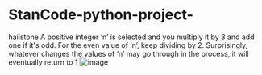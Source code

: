 # StanCode-python-project-
hailstone
A positive integer ‘n’ is selected and you multiply it by 3 and add one if it's
odd. For the even value of ‘n’, keep dividing by 2. Surprisingly, whatever changes the values
of ‘n’ may go through in the process, it will eventually return to 1
![image](https://github.com/karenlin07/StanCode-python-project-/assets/145916628/d53a1b21-f067-4042-86d0-ee2a7fd1c97e)
